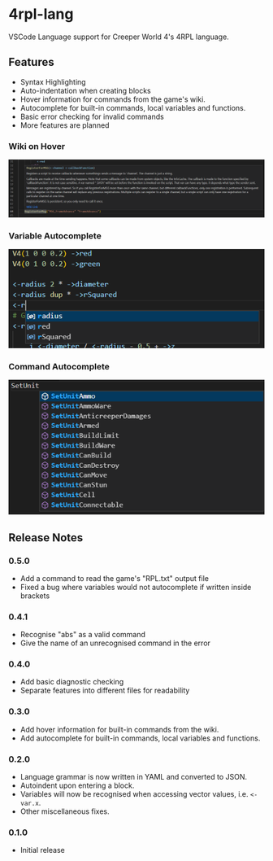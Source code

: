# 4rpl-lang

VSCode Language support for Creeper World 4's 4RPL language.

## Features

- Syntax Highlighting
- Auto-indentation when creating blocks
- Hover information for commands from the game's wiki.
- Autocomplete for built-in commands, local variables and functions.
- Basic error checking for invalid commands
- More features are planned

### Wiki on Hover
![Wiki Hover](./images/wiki-hover.png)

### Variable Autocomplete
![Variable Autocomplete](./images/variable-autocomplete.png)

### Command Autocomplete
![Command Autocomplete](./images/command-autocomplete.png)

## Release Notes

### 0.5.0
- Add a command to read the game's "RPL.txt" output file
- Fixed a bug where variables would not autocomplete if written inside brackets

### 0.4.1
- Recognise "abs" as a valid command
- Give the name of an unrecognised command in the error

### 0.4.0
- Add basic diagnostic checking
- Separate features into different files for readability

### 0.3.0

- Add hover information for built-in commands from the wiki.
- Add autocomplete for built-in commands, local variables and functions.

### 0.2.0

- Language grammar is now written in YAML and converted to JSON.
- Autoindent upon entering a block.
- Variables will now be recognised when accessing vector values, i.e. `<-var.x`.
- Other miscellaneous fixes.

### 0.1.0

- Initial release